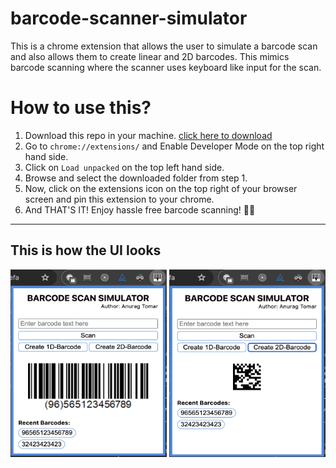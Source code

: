 # barcode-scanner-simulator
This is a chrome extension that allows the user to simulate a barcode scan and also allows them to create linear and 2D barcodes.
This mimics barcode scanning where the scanner uses keyboard like input for the scan.

# How to use this?
1. Download this repo in your machine. [click here to download](https://github.com/atomar2000/barcode-scanner-simulator/archive/refs/tags/v1.0.0-alpha.zip)
2. Go to ``chrome://extensions/`` and Enable Developer Mode on the top right hand side.
3. Click on ``Load unpacked`` on the top left hand side.
4. Browse and select the downloaded folder from step 1.
5. Now, click on the extensions icon on the top right of your browser screen and pin this extension to your chrome.
6. And THAT'S IT! Enjoy hassle free barcode scanning! 🙂🎊

---
## This is how the UI looks

<img src="./resources/UI1.png"  width="250" height="300">
<img src="./resources/UI2.png"  width="250" height="300">

